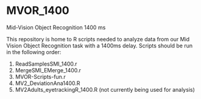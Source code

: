# MVOR_1400
Mid-Vision Object Recognition 1400 ms

This repository is home to R scripts needed to analyze data from our Mid Vision Object Recognition task with a 1400ms delay.
Scripts should be run in the following order:
1. ReadSamplesSMI_1400.r
2. MergeSMI_EMerge_1400.r
3. MVOR-Scripts-fun.r
4. MV2_DeviationAna1400.R
5. MV2Adults_eyetrackingR_1400.R (not currently being used for analysis)
